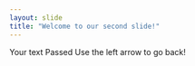 ```yaml
---
layout: slide
title: "Welcome to our second slide!"
---
```

Your text Passed 
Use the left arrow to go back!
